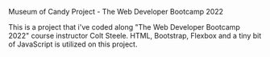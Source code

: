 Museum of Candy Project - The Web Developer Bootcamp 2022

This is a project that i've coded along "The Web Developer Bootcamp 2022" course instructor Colt Steele. HTML, Bootstrap, Flexbox and a tiny bit of JavaScript is utilized on this project.
